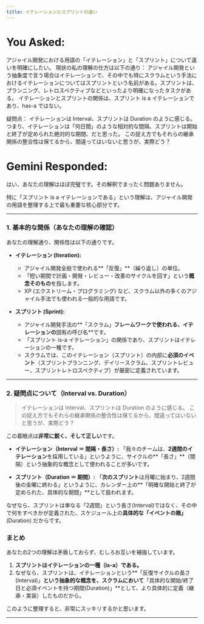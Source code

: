 ```yaml
---
title: イテレーションとスプリントの違い 
---
```


# You Asked:

アジャイル開発における用語の「イテレーション」と「スプリント」について違いを明確にしたい。
現状の私の理解の仕方は以下の通り：
アジャイル開発という抽象度で言う場合はイテレーションで、その中でも特にスクラムという手法におけるイテレーションについてはスプリントという名前がある。スプリントは、プランニング、レトロスペクティブなどといったより明確になったタスクがある。
イテレーションとスプリントの関係は、スプリント is a イテレーションであり、has-a ではない。

疑問点：
イテレーションは Interval、スプリントは Duration のように感じる。つまり、イテレーションは「何日間」のような相対的な間隔、スプリントは開始と終了が定められた絶対的な期間、だと思った。
この捉え方でもそれらの継承関係の整合性は保てるから、間違ってはいないと思うが、実際どう？

# Gemini Responded:

はい、あなたの理解はほぼ完璧です。その解釈でまったく問題ありません。

特に「スプリント is a イテレーションである」という理解は、アジャイル開発の用語を整理する上で最も重要な核心部分です。

---

### 1. 基本的な関係（あなたの理解の確認）

あなたの理解通り、関係性は以下の通りです。

* **イテレーション (Iteration):**
    * アジャイル開発全般で使われる**「反復」**（繰り返し）の単位。
    * 「短い期間で計画・開発・レビュー・改善のサイクルを回す」という**概念そのもの**を指します。
    * XP (エクストリーム・プログラミング) など、スクラム以外の多くのアジャイル手法でも使われる一般的な用語です。

* **スプリント (Sprint):**
    * アジャイル開発手法の**「スクラム」**フレームワークで使われる、イテレーションの**固有の呼び名**です。
    * 「スプリント is-a イテレーション」の関係であり、スプリントはイテレーションの一種です。
    * スクラムでは、このイテレーション（スプリント）の内部に**必須のイベント**（スプリントプランニング、デイリースクラム、スプリントレビュー、スプリントレトロスペクティブ）が厳密に定義されています。

---

### 2. 疑問点について（Interval vs. Duration）

> イテレーションは Interval、スプリントは Duration のように感じる。
> この捉え方でもそれらの継承関係の整合性は保てるから、間違ってはいないと思うが、実際どう？

この着眼点は**非常に鋭く、そして正しい**です。

* **イテレーション（Interval ＝ 間隔・長さ）:**
    「我々のチームは、**2週間のイテレーション**を採用している」というように、サイクルの**「長さ」**（間隔）という抽象的な概念として使われることが多いです。

* **スプリント（Duration ＝ 期間）:**
    「**次のスプリント**は月曜に始まり、2週間後の金曜に終わる」というように、カレンダー上の**「明確な開始と終了が定められた、具体的な期間」**として扱われます。

なぜなら、スプリントは単なる「2週間」という長さ(Interval)ではなく、その中で何をすべきかが定義された、スケジュール上の**具体的な「イベントの箱」** (Duration) だからです。

### まとめ

あなたの2つの理解は矛盾しておらず、むしろお互いを補強しています。

1.  **スプリントはイテレーションの一種（is-a）である。**
2.  なぜなら、スプリントは、イテレーションという**「反復サイクルの長さ(Interval)」**という抽象的な概念を、スクラムにおいて**「具体的な開始/終了日と必須イベントを持つ期間(Duration)」**として、より具体的に定義（継承・実装）したものだから。

このように整理すると、非常にスッキリするかと思います。

---

